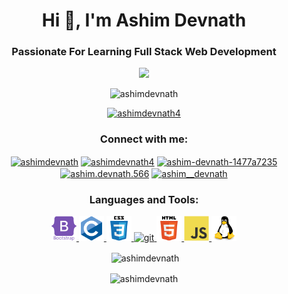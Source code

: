 <h1 align="center">Hi 👋, I'm Ashim Devnath</h1>
<h3 align="center">Passionate For Learning Full Stack Web Development</h3>
<div id="header" align="center">
  <img src="https://i.pinimg.com/originals/38/a4/e8/38a4e8a15154924ffdea25ba9a59378e.gif" width="500"/>
</div>

<p align="center"> <img src="https://komarev.com/ghpvc/?username=ashimdevnath&label=Profile%20views&color=0e75b6&style=flat" alt="ashimdevnath" /> </p>

<p align="center"> <a href="https://twitter.com/ashimdevnath4" target="blank"><img src="https://img.shields.io/twitter/follow/ashimdevnath4?logo=twitter&style=for-the-badge" alt="ashimdevnath4" /></a> </p>
<h3 align="center">Connect with me:</h3>
<p align="center">
<a href="https://codepen.io/ashimdevnath" target="blank"><img align="center" src="https://raw.githubusercontent.com/rahuldkjain/github-profile-readme-generator/master/src/images/icons/Social/codepen.svg" alt="ashimdevnath" height="30" width="40" /></a>
<a href="https://twitter.com/ashimdevnath4" target="blank"><img align="center" src="https://raw.githubusercontent.com/rahuldkjain/github-profile-readme-generator/master/src/images/icons/Social/twitter.svg" alt="ashimdevnath4" height="30" width="40" /></a>
<a href="https://linkedin.com/in/ashim-devnath-1477a7235" target="blank"><img align="center" src="https://raw.githubusercontent.com/rahuldkjain/github-profile-readme-generator/master/src/images/icons/Social/linked-in-alt.svg" alt="ashim-devnath-1477a7235" height="30" width="40" /></a>
<a href="https://fb.com/ashim.devnath.566" target="blank"><img align="center" src="https://raw.githubusercontent.com/rahuldkjain/github-profile-readme-generator/master/src/images/icons/Social/facebook.svg" alt="ashim.devnath.566" height="30" width="40" /></a>
<a href="https://instagram.com/ashim__devnath" target="blank"><img align="center" src="https://raw.githubusercontent.com/rahuldkjain/github-profile-readme-generator/master/src/images/icons/Social/instagram.svg" alt="ashim__devnath" height="30" width="40" /></a>
</p>
<h3 align="center">Languages and Tools:</h3>
<p align="center"> <a href="https://getbootstrap.com" target="_blank" rel="noreferrer"> <img src="https://raw.githubusercontent.com/devicons/devicon/master/icons/bootstrap/bootstrap-plain-wordmark.svg" alt="bootstrap" width="40" height="40"/> </a> <a href="https://www.cprogramming.com/" target="_blank" rel="noreferrer"> <img src="https://raw.githubusercontent.com/devicons/devicon/master/icons/c/c-original.svg" alt="c" width="40" height="40"/> </a> <a href="https://www.w3schools.com/css/" target="_blank" rel="noreferrer"> <img src="https://raw.githubusercontent.com/devicons/devicon/master/icons/css3/css3-original-wordmark.svg" alt="css3" width="40" height="40"/> </a> <a href="https://git-scm.com/" target="_blank" rel="noreferrer"> <img src="https://www.vectorlogo.zone/logos/git-scm/git-scm-icon.svg" alt="git" width="40" height="40"/> </a> <a href="https://www.w3.org/html/" target="_blank" rel="noreferrer"> <img src="https://raw.githubusercontent.com/devicons/devicon/master/icons/html5/html5-original-wordmark.svg" alt="html5" width="40" height="40"/> </a> <a href="https://developer.mozilla.org/en-US/docs/Web/JavaScript" target="_blank" rel="noreferrer"> <img src="https://raw.githubusercontent.com/devicons/devicon/master/icons/javascript/javascript-original.svg" alt="javascript" width="40" height="40"/> </a> <a href="https://www.linux.org/" target="_blank" rel="noreferrer"> <img src="https://raw.githubusercontent.com/devicons/devicon/master/icons/linux/linux-original.svg" alt="linux" width="40" height="40"/> </a> </p>

<p align="center">&nbsp;<img align="center" src="https://github-readme-stats.vercel.app/api?username=ashimdevnath&show_icons=true&locale=en" alt="ashimdevnath" /></p>

<p align="center"><img align="center" src="https://github-readme-streak-stats.herokuapp.com/?user=ashimdevnath&" alt="ashimdevnath" /></p>
